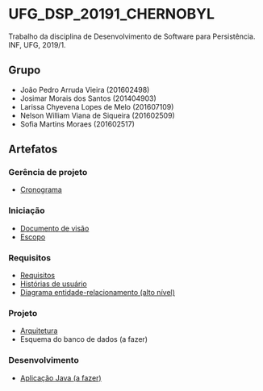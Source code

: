 # UFG_DSP_20191_CHERNOBYL

Trabalho da disciplina de Desenvolvimento de Software para Persistência. INF, UFG, 2019/1.

## Grupo

- João Pedro Arruda Vieira (201602498)
- Josimar Morais dos Santos (201404903)
- Larissa Chyevena Lopes de Melo (201607109)
- Nelson William Viana de Siqueira (201602509)
- Sofia Martins Moraes (201602517)

## Artefatos

### Gerência de projeto

- [Cronograma](https://docs.google.com/spreadsheets/d/1RTkmBAa0iqXLzs1RLG9XHIV6dK4q_zkzTWgGgMXveKg/edit?usp=sharing)

### Iniciação 

- [Documento de visão](https://docs.google.com/document/d/1yf0WGvVWtar6l2SbZavi1od1VAaCaFhOjFU0mquFC2A/edit?usp=sharing)
- [Escopo](./Documentos/Escopo.md)

### Requisitos

- [Requisitos](./Documentos/Requisitos.md)
- [Histórias de usuário](./Documentos/Historias%20de%20Usuário.md)
- [Diagrama entidade-relacionamento (alto nível)](./Documentos/DER%20Chernobyl%20Filmes.jpg)

### Projeto

- [Arquitetura](./Documentos/Arquitetura.md)
- Esquema do banco de dados (a fazer)

### Desenvolvimento

- [Aplicação Java (a fazer)](./Sistema)
